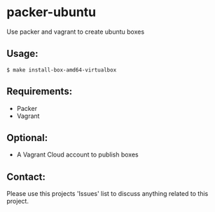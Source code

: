 # packer-ubuntu
Use packer and vagrant to create ubuntu boxes

## Usage:
```
$ make install-box-amd64-virtualbox
```

## Requirements:
- Packer
- Vagrant

## Optional:
- A Vagrant Cloud account to publish boxes

## Contact:
Please use this projects 'Issues' list to discuss anything related to this project.

